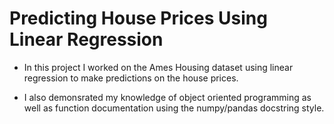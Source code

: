 # Predicting House Prices Using Linear Regression

* In this project I worked on the Ames Housing dataset using linear regression to make predictions on the house prices.

* I also demonsrated my knowledge of object oriented programming as well as function documentation using the numpy/pandas docstring style.
